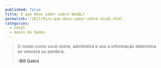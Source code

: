 ```yaml
---
published: false
title: O que devo saber sobre NoSQL?
permalink: /2017/01/o-que-devo-saber-sobre-nosql.html
categories:
  - nosql
  - banco de dados
---
```

> O modo como você reúne, administra e usa a informação determina se vencerá ou perderá.
>
> -__Bill Gates__
